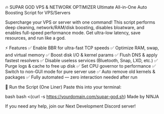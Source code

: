 🔥 SUPAR GOD VPS & NETWORK OPTIMIZER
Ultimate All-in-One Auto Boosting Script for VPS/Servers

Supercharge your VPS or server with one command! This script performs deep cleaning, network/RAM/disk boosting, disables bloatware, and enables full-speed performance mode. Get ultra-low latency, save resources, and run like a god.

⚡ Features
✅ Enable BBR for ultra-fast TCP speeds ✅ Optimize RAM, swap, and virtual memory ✅ Boost disk I/O & kernel params ✅ Flush DNS & apply fastest resolvers ✅ Disable useless services (Bluetooth, Snap, LXD, etc.) ✅ Purge logs & cache to free up disk ✅ Set CPU governor to performance ✅ Switch to non-GUI mode for pure server use ✅ Auto remove old kernels & packages ✅ Fully automated — zero interaction needed after run

🚀 Run the Script (One Liner)
Paste this into your terminal:

bash
bash <(curl -s https://yourdomain.com/supar-god.sh)
Made by NINJA

If you need any help, join our Next Development Discord server!
